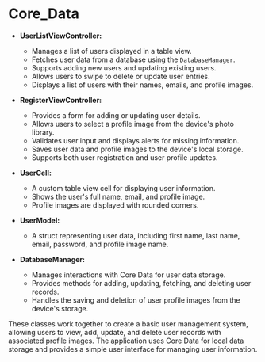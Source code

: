 # Core_Data

- **UserListViewController:**
  - Manages a list of users displayed in a table view.
  - Fetches user data from a database using the `DatabaseManager`.
  - Supports adding new users and updating existing users.
  - Allows users to swipe to delete or update user entries.
  - Displays a list of users with their names, emails, and profile images.

- **RegisterViewController:**
  - Provides a form for adding or updating user details.
  - Allows users to select a profile image from the device's photo library.
  - Validates user input and displays alerts for missing information.
  - Saves user data and profile images to the device's local storage.
  - Supports both user registration and user profile updates.

- **UserCell:**
  - A custom table view cell for displaying user information.
  - Shows the user's full name, email, and profile image.
  - Profile images are displayed with rounded corners.

- **UserModel:**
  - A struct representing user data, including first name, last name, email, password, and profile image name.

- **DatabaseManager:**
  - Manages interactions with Core Data for user data storage.
  - Provides methods for adding, updating, fetching, and deleting user records.
  - Handles the saving and deletion of user profile images from the device's storage.

These classes work together to create a basic user management system, allowing users to view, add, update, and delete user records with associated profile images. The application uses Core Data for local data storage and provides a simple user interface for managing user information.


